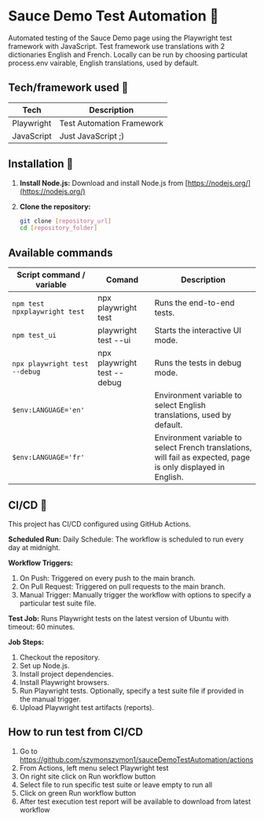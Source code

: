 # Sauce Demo Test Automation 🎉

Automated testing of the Sauce Demo page using the Playwright test framework with JavaScript. Test framework use translations with 2 dictionaries English and French. Locally can be run by choosing particulat process.env vairable, English translations, used by default.


## Tech/framework used 🔧

| Tech                                                    | Description                              |
| ------------------------------------------------------- | ---------------------------------------- |
| Playwright                  | Test Automation Framework   |
| JavaScript                  | Just JavaScript ;)   |

## Installation 💾

1. **Install Node.js:**
   Download and install Node.js from [https://nodejs.org/](https://nodejs.org/)

2. **Clone the repository:**
   ```bash
   git clone [repository_url]
   cd [repository_folder]
## Available commands

| Script command / variable           | Comand                   |Description|
| ------------------------- | ----------------------------- | --- |
| `npm test npxplaywright test` | npx playwright test|Runs the end-to-end tests.|
| `npm test_ui`| playwright test --ui|Starts the interactive UI mode.|
| `npx playwright test --debug`|npx playwright test --debug|Runs the tests in debug mode.|
| `$env:LANGUAGE='en'`||Environment variable to select English translations, used by default.|
| `$env:LANGUAGE='fr'`||Environment variable to select French translations, will fail as expected, page is only displayed in English.|

## CI/CD 🔱
This project has CI/CD configured using GitHub Actions.

**Scheduled Run:**
Daily Schedule: The workflow is scheduled to run every day at midnight.

**Workflow Triggers:**
1. On Push: Triggered on every push to the main branch.
2. On Pull Request: Triggered on pull requests to the main branch.
3. Manual Trigger: Manually trigger the workflow with options to specify a particular test suite file.

**Test Job:** Runs Playwright tests on the latest version of Ubuntu with timeout: 60 minutes.

**Job Steps:**
1. Checkout the repository.
2. Set up Node.js.
3. Install project dependencies.
4. Install Playwright browsers.
5. Run Playwright tests. Optionally, specify a test suite file if provided in the manual trigger.
6. Upload Playwright test artifacts (reports).

## How to run test from CI/CD

1. Go to https://github.com/szymonszymon1/sauceDemoTestAutomation/actions
2. From Actions, left menu select Playwright test
3. On right site click on Run workflow button
4. Select file to run specific test suite or leave empty to run all
5. Click on green Run workflow button
6. After test execution test report will be available to download from latest workflow
